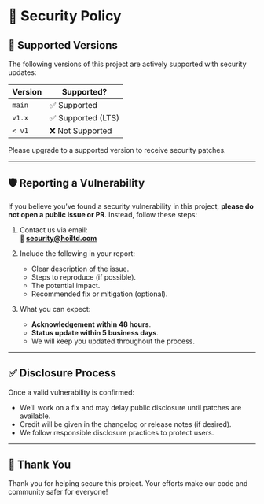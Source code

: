 # 🔐 Security Policy

## 📌 Supported Versions

The following versions of this project are actively supported with security updates:

| Version | Supported?          |
|---------|---------------------|
| `main`  | ✅ Supported         |
| `v1.x`  | ✅ Supported (LTS)   |
| `< v1`  | ❌ Not Supported     |

Please upgrade to a supported version to receive security patches.

---

## 🛡️ Reporting a Vulnerability

If you believe you've found a security vulnerability in this project, **please do not open a public issue or PR**. Instead, follow these steps:

1. Contact us via email:  
   **📧 security@hoiltd.com**

2. Include the following in your report:
   - Clear description of the issue.
   - Steps to reproduce (if possible).
   - The potential impact.
   - Recommended fix or mitigation (optional).

3. What you can expect:
   - **Acknowledgement within 48 hours**.
   - **Status update within 5 business days**.
   - We will keep you updated throughout the process.

---

## ✅ Disclosure Process

Once a valid vulnerability is confirmed:

- We'll work on a fix and may delay public disclosure until patches are available.
- Credit will be given in the changelog or release notes (if desired).
- We follow responsible disclosure practices to protect users.

---

## 🙏 Thank You

Thank you for helping secure this project. Your efforts make our code and community safer for everyone!
